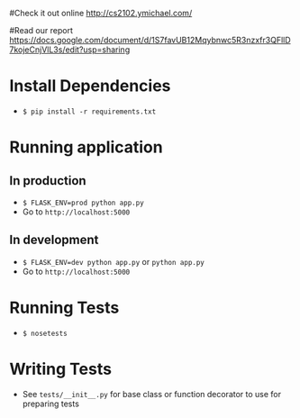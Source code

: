 #Check it out online
http://cs2102.ymichael.com/

#Read our report
https://docs.google.com/document/d/1S7favUB12Mqybnwc5R3nzxfr3QFllD7kojeCnjVlL3s/edit?usp=sharing

# Install Dependencies
- `$ pip install -r requirements.txt`

# Running application
## In production
- `$ FLASK_ENV=prod python app.py`
- Go to `http://localhost:5000`

## In development
- `$ FLASK_ENV=dev python app.py` or `python app.py`
- Go to `http://localhost:5000`

# Running Tests
- `$ nosetests`

# Writing Tests
- See `tests/__init__.py` for base class or function decorator to use for preparing tests
